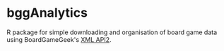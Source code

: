 # bggAnalytics
R package for simple downloading and organisation of board game data using BoardGameGeek's [XML API2](https://boardgamegeek.com/wiki/page/BGG_XML_API2).

